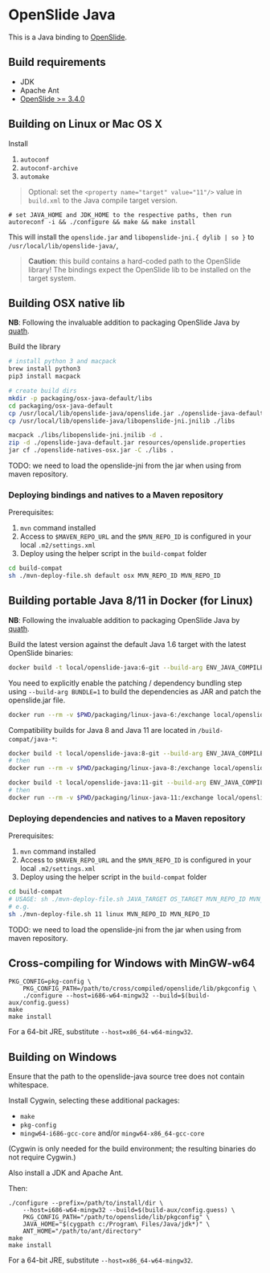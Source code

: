 OpenSlide Java
==============

This is a Java binding to [OpenSlide](http://openslide.org/).

Build requirements
------------------

- JDK
- Apache Ant
- [OpenSlide >= 3.4.0](https://github.com/kmlvision/openslide)

Building on Linux or Mac OS X
-----------------------------

Install
1. `autoconf`
2. `autoconf-archive`
3. `automake`

> Optional: set the `<property name="target" value="11"/>` value in `build.xml` to the Java compile target version. 

```
# set JAVA_HOME and JDK_HOME to the respective paths, then run
autoreconf -i && ./configure && make && make install
```

This will install the `openslide.jar` and `libopenslide-jni.{ dylib | so }` to `/usr/local/lib/openslide-java/`,

> **Caution**: this build contains a hard-coded path to the OpenSlide library! 
> The bindings expect the OpenSlide lib to be installed on the target system.


Building OSX native lib
-----------------------
**NB**: Following the invaluable addition to packaging OpenSlide Java by [quath](https://github.com/qupath/qupath/blob/master/maven/Notes%20on%20packaging%20OpenSlide.md).

Build the library

```bash
# install python 3 and macpack
brew install python3
pip3 install macpack

# create build dirs
mkdir -p packaging/osx-java-default/libs
cd packaging/osx-java-default
cp /usr/local/lib/openslide-java/openslide.jar ./openslide-java-default.jar
cp /usr/local/lib/openslide-java/libopenslide-jni.jnilib ./libs

macpack ./libs/libopenslide-jni.jnilib -d .
zip -d ./openslide-java-default.jar resources/openslide.properties
jar cf ./openslide-natives-osx.jar -C ./libs .
```

TODO: we need to load the openslide-jni from the jar when using from maven repository.

### Deploying bindings and natives to a Maven repository
Prerequisites:
1. `mvn` command installed
2. Access to `$MAVEN_REPO_URL` and the `$MVN_REPO_ID` is configured in your local `.m2/settings.xml`
3. Deploy using the helper script in the `build-compat` folder

```bash
cd build-compat
sh ./mvn-deploy-file.sh default osx MVN_REPO_ID MVN_REPO_ID
```


Building portable Java 8/11 in Docker (for Linux)
-------------------------------------------------

**NB**: Following the invaluable addition to packaging OpenSlide Java by [quath](https://github.com/qupath/qupath/blob/master/maven/Notes%20on%20packaging%20OpenSlide.md).

Build the latest version against the default Java 1.6 target with the latest OpenSlide binaries:
```bash
docker build -t local/openslide-java:6-git --build-arg ENV_JAVA_COMPILE_TARGET=6 -f build-compat/Dockerfile .
```
You need to explicitly enable the patching / dependency bundling step using `--build-arg BUNDLE=1` to build the dependencies as JAR and patch the openslide.jar file.

```bash
docker run --rm -v $PWD/packaging/linux-java-6:/exchange local/openslide-java:6-git /bin/bash -c "cp /artifacts/openslide*.jar /exchange"
```


Compatibility builds for Java 8 and Java 11 are located in `/build-compat/java-*`:
```bash
docker build -t local/openslide-java:8-git --build-arg ENV_JAVA_COMPILE_TARGET=8 -f build-compat/Dockerfile .
# then
docker run --rm -v $PWD/packaging/linux-java-8:/exchange local/openslide-java:8-git /bin/bash -c "cp /artifacts/openslide*.jar /exchange"
```

```bash
docker build -t local/openslide-java:11-git --build-arg ENV_JAVA_COMPILE_TARGET=11 -f build-compat/Dockerfile .
# then
docker run --rm -v $PWD/packaging/linux-java-11:/exchange local/openslide-java:11-git /bin/bash -c "cp /artifacts/openslide*.jar /exchange"
```

### Deploying dependencies and natives to a Maven repository
Prerequisites:
1. `mvn` command installed
2. Access to `$MAVEN_REPO_URL` and the `$MVN_REPO_ID` is configured in your local `.m2/settings.xml`
3. Deploy using the helper script in the `build-compat` folder

```bash
cd build-compat
# USAGE: sh ./mvn-deploy-file.sh JAVA_TARGET OS_TARGET MVN_REPO_ID MVN_REPO_ID
# e.g.
sh ./mvn-deploy-file.sh 11 linux MVN_REPO_ID MVN_REPO_ID
```

TODO: we need to load the openslide-jni from the jar when using from maven repository.

Cross-compiling for Windows with MinGW-w64
------------------------------------------

```
PKG_CONFIG=pkg-config \
	PKG_CONFIG_PATH=/path/to/cross/compiled/openslide/lib/pkgconfig \
	./configure --host=i686-w64-mingw32 --build=$(build-aux/config.guess)
make
make install
```

For a 64-bit JRE, substitute `--host=x86_64-w64-mingw32`.

Building on Windows
-------------------

Ensure that the path to the openslide-java source tree does not contain
whitespace.

Install Cygwin, selecting these additional packages:

- `make`
- `pkg-config`
- `mingw64-i686-gcc-core` and/or `mingw64-x86_64-gcc-core`

(Cygwin is only needed for the build environment; the resulting binaries
do not require Cygwin.)

Also install a JDK and Apache Ant.

Then:

```
./configure --prefix=/path/to/install/dir \
	--host=i686-w64-mingw32 --build=$(build-aux/config.guess) \
	PKG_CONFIG_PATH="/path/to/openslide/lib/pkgconfig" \
	JAVA_HOME="$(cygpath c:/Program\ Files/Java/jdk*)" \
	ANT_HOME="/path/to/ant/directory"
make
make install
```

For a 64-bit JRE, substitute `--host=x86_64-w64-mingw32`.
